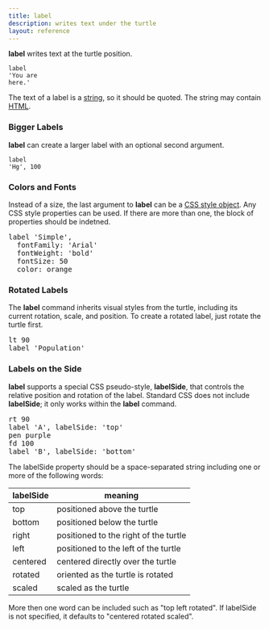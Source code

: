 ```yaml
---
title: label
description: writes text under the turtle
layout: reference
---
```


<b>label</b> writes text at the turtle position.

<code class="jumbo">label <span data-dfnup="quote">'</span><span data-dfn="text">You are here.</span><span data-dfnup="quote">'</span></code>

<script type="demo" height=99>
pause 1
go = ->
  speed 1
  cs()
  css opacity: 0.67
  pause 1
  label "You are here.", fontFamily: 'serif'
  pause 1
  speed 0.2
  animate
    opacity: .3
go()
click ->
  if not turtle.is ':animated'
    go()
</script>

The text of a label is a <a href="/coffeescript/strings.html">string</a>, so it should be
quoted.  The string may contain <a href="html.html">HTML</a>.

<h3>Bigger Labels</h3>

<b>label</b> can create a larger label with an optional second argument.

<code class="jumbo">label <span data-dfn="string">'Hg'</span><span data-note="comma">,</span>&nbsp;<span data-dfn="size">100</span></code>

<script type="demo" width=249>
pause 2
go = ->
  speed 1
  cs()
  css opacity: 0.67
  pause 1
  label "Hg", fontFamily: 'serif', fontSize: 100
  pause 1
  plan ->
    p = new Pencil
    p.jumpto 70, 50
    p.pen black, .7
    p.moveto 75, 50
    p.moveto 75, -50
    p.moveto 70, -50
    p.pen null
    p.jumpto 90, 0
    p.rt 90
    p.label '100 pixels'
    remove p
  speed 0.2
  animate
    opacity: .3
go()
click ->
  if not turtle.is ':animated'
    go()
</script>

<h3>Colors and Fonts</h3>

Instead of a size, the last argument to <b>label</b> can be a
<a href="css.html">CSS style object</a>.  Any CSS style properties
can be used.  If there are more than one, the block of properties should be
indetned.

<pre class="jumbo">label <span data-dfnup="first argument">'Simple'</span>,
<span data-dfnright="css style object">  fontFamily: 'Arial'
  fontWeight: 'bold'
  fontSize: 50
  <span data-dfn="property">color</span>: <span data-dfn="value">orange</span></span>
</pre>

<script type="demo" width=249>
pause 2
go = ->
  speed 1
  cs()
  pause 1
  css opacity: 0.67
  label "Simple", fontFamily: 'Arial', fontWeight: 'bold',
    color: orange, fontSize: 50
  pause 1
  plan ->
    p = new Pencil
    p.jumpto 75, 25
    p.pen black, .7
    p.moveto 80, 25
    p.moveto 80, -25
    p.moveto 75, -25
    p.pen null
    p.jumpto 90, 0
    p.rt 90
    p.label '50 pixels'
    remove p
  speed 0.2
  animate
    opacity: .3
go()
click ->
  if not turtle.is ':animated'
    go()
</script>

<h3>Rotated Labels</h3>

The <b>label</b> command inherits visual styles from the turtle,
including its current rotation, scale, and position.  To create a
rotated label, just rotate the turtle first.

<pre class="jumbo">
lt <span data-dfnup="degrees">90</span>
label <span data-dfn="no style given">'Population'</span>
</pre>

<script type="demo">
pause 2
go = ->
  speed 1
  cs()
  pause 1
  lt 90
  pause 1
  label "Population", fontFamily: 'serif'
  pause 1
  speed 0.2
  animate
    opacity: .3
go()
click ->
  if not turtle.is ':animated'
    go()
</script>

<h3>Labels on the Side</h3>

<b>label</b> supports a special
CSS pseudo-style, <b>labelSide</b>, that controls the relative position
and rotation of the label.  Standard CSS does not include <b>labelSide</b>;
it only works within the <b>label</b> command.

<pre class="jumbo">
rt 90
label 'A', labelSide: '<span data-dfnup="above the turtle">top</span>'
pen purple
fd 100
label 'B', <span data-dfn="special property name">labelSide</span>: '<span data-dfn="below the turtle">bottom</span>'
</pre>

<script type="demo">
pause 2
go = ->
  speed Infinity
  cs()
  moveto -50, 0
  turnto 0
  speed 1
  pause 1
  rt 90
  pause 1
  label 'A', labelSide: 'top'
  pause 1
  pen purple
  fd 100
  pause 1
  label 'B', labelSide: 'bottom'
  pause 1
  speed 0.2
  animate
    opacity: .3
go()
click ->
  if not turtle.is ':animated'
    go()
</script>

The labelSide property should be a space-separated string including one or
more of the following words:

| labelSide       | meaning                                  |
|-----------------|------------------------------------------|
| top             | positioned above the turtle              |
| bottom          | positioned below the turtle              |
| right           | positioned to the right of the turtle    |
| left            | positioned to the left of the turtle     |
| centered        | centered directly over the turtle        |
| rotated         | oriented as the turtle is rotated        |
| scaled          | scaled as the turtle                     |

More then one word can be included such as "top left rotated".
If labelSide is not specified, it defaults to "centered rotated scaled".
